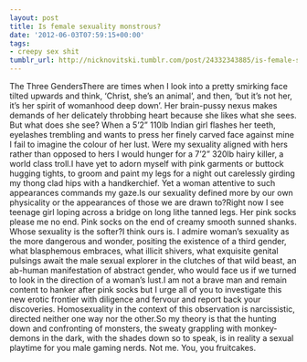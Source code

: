 ```yaml
---
layout: post
title: Is female sexuality monstrous?
date: '2012-06-03T07:59:15+00:00'
tags:
- creepy sex shit
tumblr_url: http://nicknovitski.tumblr.com/post/24332343885/is-female-sexuality-monstrous
---
```

The Three GendersThere are times when I look into a pretty smirking face tilted upwards and think, ‘Christ, she’s an animal’, and then, ‘but it’s not her, it’s her spirit of womanhood deep down’. Her brain-pussy nexus makes demands of her delicately throbbing heart because she likes what she sees. But what does she see? When a 5’2” 110lb Indian girl flashes her teeth, eyelashes trembling and wants to press her finely carved face against mine I fail to imagine the colour of her lust. Were my sexuality aligned with hers rather than opposed to hers I would hunger for a 7’2” 320lb hairy killer, a world class troll.I have yet to adorn myself with pink garments or buttock hugging tights, to groom and paint my legs for a night out carelessly girding my thong clad hips with a handkerchief. Yet a woman attentive to such appearances commands my gaze.Is our sexuality defined more by our own physicality or the appearances of those we are drawn to?Right now I see teenage girl loping across a bridge on long lithe tanned legs. Her pink socks please me no end. Pink socks on the end of creamy smooth sunned shanks. Whose sexuality is the softer?I think ours is. I admire woman’s sexuality as the more dangerous and wonder, positing the existence of a third gender, what blasphemous embraces, what illicit shivers, what exquisite genital pulsings await the male sexual explorer in the clutches of that wild beast, an ab-human manifestation of abstract gender, who would face us if we turned to look in the direction of a woman’s lust.I am not a brave man and remain content to hanker after pink socks but I urge all of you to investigate this new erotic frontier with diligence and fervour and report back your discoveries. Homosexuality in the context of this observation is narcissistic, directed neither one way nor the other.So my theory is that the hunting down and confronting of monsters, the sweaty grappling with monkey-demons in the dark, with the shades down so to speak, is in reality a sexual playtime for you male gaming nerds. Not me. You, you fruitcakes.
